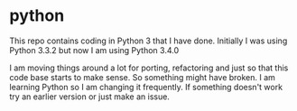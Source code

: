 python
=======================
This repo contains coding in Python 3 that I have done. Initially I was using Python 3.3.2 but now I am using Python 3.4.0

I am moving things around a lot for porting, refactoring and just so that this code base starts to make sense. So something might have broken. I am learning Python so I am changing it frequently. If something doesn't work try an earlier version or just make an issue.